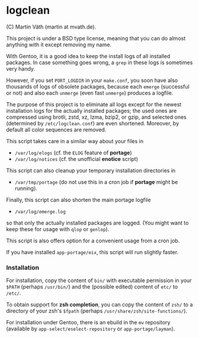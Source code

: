 # logclean

(C) Martin Väth (martin at mvath.de).

This project is under a BSD type license, meaning that you can do almost
anything with it except removing my name.

With Gentoo, it is a good idea to keep the install logs
of all installed packages.
In case something goes wrong, a `grep` in these logs is sometimes very handy.

However, if you set `PORT_LOGDIR` in your `make.conf`, you soon have also
thousands of logs of obsolete packages, because each `emerge`
(successful or not) and also each `unmerge` (even fast `unmerge`)
produces a logfile.

The purpose of this project is to eliminate all logs except for the
newest installation logs for the actually installed packages;
the used ones are compressed using brotli, zstd, xz, lzma, bzip2, or gzip,
and selected ones (determined by `/etc/logclean.conf`) are even shortened.
Moreover, by default all color sequences are removed.

This script takes care in a similar way about your files in
- `/var/log/elogs` (cf. the `ELOG` feature of __portage__)
- `/var/log/notices` (cf. the unofficial __enotice__ script)

This script can also cleanup your temporary installation directories in
- `/var/tmp/portage` (do not use this in a cron job if __portage__
  might be running).

Finally, this script can also shorten the main portage logfile
- `/var/log/emerge.log`

so that only the actually installed packages are logged.
(You might want to keep these for usage with `qlop` or `genlop`).

This script is also offers option for a convenient usage from a cron job.

If you have installed `app-portage/eix`, this script will run slightly faster.

### Installation

For installation, copy the content of `bin/` with executable permission in your
`$PATH` (perhaps `/usr/bin/`) and the (possible edited) content of `etc/`
to `/etc/`.

To obtain support for __zsh completion__, you can copy the content of `zsh/`
to a directory of your zsh's `$fpath`
(perhaps `/usr/share/zsh/site-functions/`).

For installation under Gentoo, there is an ebuild in the `mv` repository
(available by `app-select/eselect-repository` or `app-portage/layman`).
